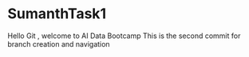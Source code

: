 # SumanthTask1 
Hello Git , welcome to AI Data Bootcamp
This is the second commit for branch creation and navigation
